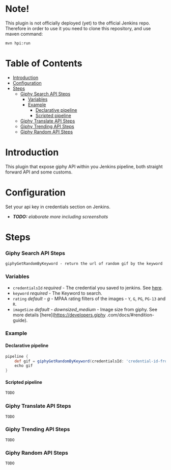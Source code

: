 # Note!
This plugin is not officially deployed (yet) to the official Jenkins repo.  
Therefore in order to use it you need to clone this repository, and use maven command:  
```
mvn hpi:run
```
# Table of Contents
- [Introduction](#introduction)
- [Configuration](#configuration)
- [Steps](#steps)
  - [Giphy Search API Steps](#giphy-search-api-steps)
    - [Variables](#variables)
    - [Example](#example)
      - [Declarative pipeline](#declarative-pipeline)
      - [Scripted pipeline](#scripted-pipeline)
  - [Giphy Translate API Steps](#giphy-translate-api-steps)
  - [Giphy Trending API Steps](#giphy-trending-api-steps)
  - [Giphy Random API Steps](#giphy-random-api-steps)
# Introduction
This plugin that expose giphy API within you Jenkins pipeline, both straight forward API and some customs.
# Configuration
Set your api key in credentials section on Jenkins.  
- ***TODO:*** *elaborate more including screenshots*
# Steps  
### Giphy Search API Steps
```
giphyGetRandomByKeyword - return the url of random gif by the keyword
```
### Variables
- `credentialsId` *required* - The credential you saved to jenkins. See [here](#configuration).
- `keyword` *required* - The Keyword to search.
- `rating` *default - g* - MPAA rating filters of the images -  `Y`, `G`, `PG`, `PG-13` and `R`.
- `imageSize` *default - downsized_medium* - Image size from giphy. See more details [here](https://developers.giphy
.com/docs/#rendition-guide).
### Example
#### Declarative pipeline
```groovy
pipeline {
    def gif = giphyGetRandomByKeyword(credentialsId: 'credential-id-from-jenkins', keyword: "keyword", rating: 'g', imageSize: 'downsized_medium')
    echo gif
}
```
#### Scripted pipeline
```groovy
TODO
```
### Giphy Translate API Steps
```
TODO
```
### Giphy Trending API Steps
```
TODO
```
### Giphy Random API Steps
```
TODO
```
